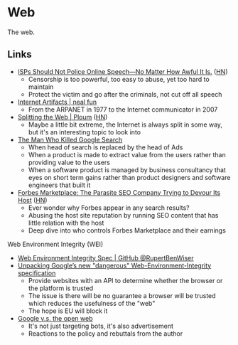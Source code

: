 # Web

The web.

## Links

- [ISPs Should Not Police Online Speech—No Matter How Awful It Is.](https://www.eff.org/deeplinks/2023/08/isps-should-not-police-online-speech-no-matter-how-awful-it)
  ([HN](https://news.ycombinator.com/item?id=37313349))
  - Censorship is too powerful, too easy to abuse, yet too hard to maintain
  - Protect the victim and go after the criminals, not cut off all speech
- [Internet Artifacts | neal fun](https://neal.fun/internet-artifacts/)
  - From the ARPANET in 1977 to the Internet communicator in 2007
- [Splitting the Web | Ploum](https://ploum.net/2023-08-01-splitting-the-web.html)
  ([HN](https://news.ycombinator.com/item?id=36955146))
  - Maybe a little bit extreme, the Internet is always split in some way, but
    it's an interesting topic to look into
- [The Man Who Killed Google Search](https://www.wheresyoured.at/the-men-who-killed-google/)
  - When head of search is replaced by the head of Ads
  - When a product is made to extract value from the users rather than providing
    value to the users
  - When a software product is managed by business consultancy that eyes on
    short term gains rather than product designers and software engineers that
    built it
- [Forbes Marketplace: The Parasite SEO Company Trying to Devour Its Host](https://larslofgren.com/forbes-marketplace/)
  ([HN](https://news.ycombinator.com/item?id=41590466))
  - Ever wonder why Forbes appear in any search results?
  - Abusing the host site reputation by running SEO content that has little
    relation with the host
  - Deep dive into who controls Forbes Marketplace and their earnings

Web Environment Integrity (WEI)

- [Web Environment Integrity Spec | GitHub @RupertBenWiser](https://github.com/RupertBenWiser/Web-Environment-Integrity/blob/main/explainer.md)
- [Unpacking Google’s new "dangerous" Web-Environment-Integrity specification](https://vivaldi.com/blog/googles-new-dangerous-web-environment-integrity-spec/)
  - Provide websites with an API to determine whether the browser or the
    platform is trusted
  - The issue is there will be no guarantee a browser will be trusted which
    reduces the usefulness of the "web"
  - The hope is EU will block it
- [Google v.s. the open web](https://interpeer.io/blog/2023/07/google-vs-the-open-web/)
  - It's not just targeting bots, it's also advertisement
  - Reactions to the policy and rebuttals from the author

